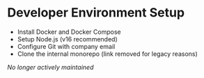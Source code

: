 # Developer Environment Setup

- Install Docker and Docker Compose
- Setup Node.js (v16 recommended)
- Configure Git with company email
- Clone the internal monorepo (link removed for legacy reasons)

_No longer actively maintained_

